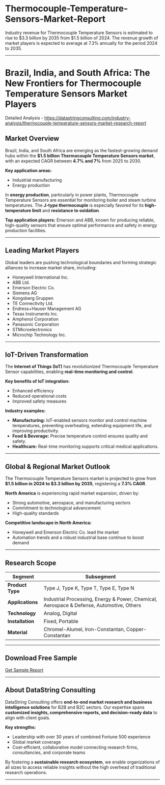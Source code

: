 # Thermocouple-Temperature-Sensors-Market-Report

Industry revenue for Thermocouple Temperature Sensors is estimated to rise to $3.3 billion by 2035 from $1.5 billion of 2024. The revenue growth of market players is expected to average at 7.3% annually for the period 2024 to 2035.


---

# Brazil, India, and South Africa: The New Frontiers for Thermocouple Temperature Sensors Market Players

Detailed Analysis - https://datastringconsulting.com/industry-analysis/thermocouple-temperature-sensors-market-research-report

## Market Overview

Brazil, India, and South Africa are emerging as the fastest-growing demand hubs within the **\$1.5 billion Thermocouple Temperature Sensors market**, with an expected CAGR between **4.7% and 7%** from 2025 to 2030.

**Key application areas:**

* Industrial manufacturing
* Energy production

In **energy production**, particularly in power plants, Thermocouple Temperature Sensors are essential for monitoring boiler and steam turbine temperatures. The **J-type thermocouple** is especially favored for its **high-temperature limit** and **resistance to oxidation**.

**Top application players:** Emerson and ABB, known for producing reliable, high-quality sensors that ensure optimal performance and safety in energy production facilities.

---

## Leading Market Players

Global leaders are pushing technological boundaries and forming strategic alliances to increase market share, including:

* Honeywell International Inc.
* ABB Ltd.
* Emerson Electric Co.
* Siemens AG
* Kongsberg Gruppen
* TE Connectivity Ltd.
* Endress+Hauser Management AG
* Texas Instruments Inc.
* Amphenol Corporation
* Panasonic Corporation
* STMicroelectronics
* Microchip Technology Inc.

---

## IoT-Driven Transformation

The **Internet of Things (IoT)** has revolutionized Thermocouple Temperature Sensor capabilities, enabling **real-time monitoring and control**.

**Key benefits of IoT integration:**

* Enhanced efficiency
* Reduced operational costs
* Improved safety measures

**Industry examples:**

* **Manufacturing:** IoT-enabled sensors monitor and control machine temperatures, preventing overheating, extending equipment life, and improving productivity.
* **Food & Beverage:** Precise temperature control ensures quality and safety.
* **Healthcare:** Real-time monitoring supports critical medical applications.

---

## Global & Regional Market Outlook

The Thermocouple Temperature Sensors market is projected to grow from **\$1.5 billion in 2024 to \$3.3 billion by 2035**, registering a **7.3% CAGR**.

**North America** is experiencing rapid market expansion, driven by:

* Strong automotive, aerospace, and manufacturing sectors
* Commitment to technological advancement
* High-quality standards

**Competitive landscape in North America:**

* Honeywell and Emerson Electric Co. lead the market
* Automation trends and a robust industrial base continue to boost demand

---

## Research Scope

| **Segment**      | **Subsegment**                                                                           |
| ---------------- | ---------------------------------------------------------------------------------------- |
| **Product Type** | Type J, Type K, Type T, Type E, Type N                                                   |
| **Applications** | Industrial Processing, Energy & Power, Chemical, Aerospace & Defense, Automotive, Others |
| **Technology**   | Analog, Digital                                                                          |
| **Installation** | Fixed, Portable                                                                          |
| **Material**     | Chromel-Alumel, Iron-Constantan, Copper-Constantan                                       |

---

## Download Free Sample

[Get Sample Report](https://datastringconsulting.com/downloadsample/thermocouple-temperature-sensors-market-research-report)

---

## About DataString Consulting

DataString Consulting offers **end-to-end market research and business intelligence solutions** for B2B and B2C sectors. Our expertise spans **customized insights, comprehensive reports, and decision-ready data** to align with client goals.

**Key strengths:**

* Leadership with over 30 years of combined Fortune 500 experience
* Global market coverage
* Cost-efficient, collaborative model connecting research firms, consultancies, and corporate teams

By fostering a **sustainable research ecosystem**, we enable organizations of all sizes to access reliable insights without the high overhead of traditional research operations.

---
